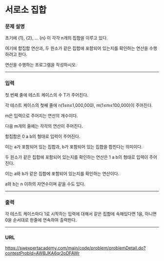 # 서로소 집합

### 문제 설명

초기에 {1}, {2}, ... {n} 이 각각 n개의 집합을 이루고 있다.

여기에 합집합 연산과, 두 원소가 같은 집합에 포함되어 있는지를 확인하는 연산을 수행하려고 한다.

연산을 수행하는 프로그램을 작성하시오.

-----------
### 입력

첫 번째 줄에 테스트 케이스의 수 T가 주어진다.

각 테스트 케이스의 첫째 줄에 n(1≤n≤1,000,000), m(1≤m≤100,000)이 주어진다.

m은 입력으로 주어지는 연산의 개수이다.

다음 m개의 줄에는 각각의 연산이 주어진다.

합집합은 0 a b의 형태로 입력이 주어진다.

이는 a가 포함되어 있는 집합과, b가 포함되어 있는 집합을 합친다는 의미이다.

두 원소가 같은 집합에 포함되어 있는지를 확인하는 연산은 1 a b의 형태로 입력이 주어진다.

이는 a와 b가 같은 집합에 포함되어 있는지를 확인하는 연산이다.

a와 b는 n 이하의 자연수이며 같을 수도 있다.

-----------
### 출력

각 테스트 케이스마다 1로 시작하는 입력에 대해서 같은 집합에 속해있다면 1을, 아니면 0을 순서대로 한줄에 연속하여 출력한다.

-----------
### URL

https://swexpertacademy.com/main/code/problem/problemDetail.do?contestProbId=AWBJKA6qr2oDFAWr

